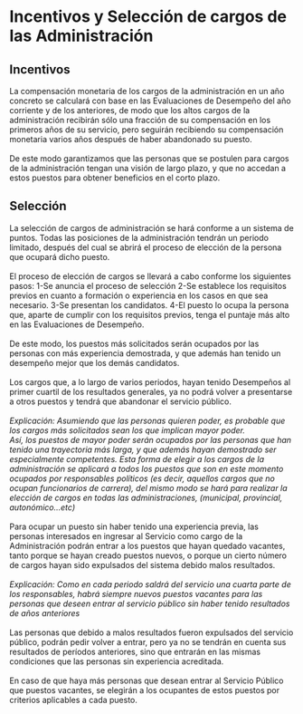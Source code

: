 <h1>Incentivos y Selección de cargos de las Administración</h1>
<h2>Incentivos</h2>
La compensación monetaria de los cargos de la administración  en un año concreto se calculará con base en las Evaluaciones de Desempeño del año corriente y de los anteriores, de modo que los altos cargos de la administración recibirán sólo una fracción de su compensación en los primeros años de su servicio, pero seguirán recibiendo su compensación monetaria varios años después de haber abandonado su puesto.
<br>
<br>
De este modo garantizamos que las personas que se postulen para cargos de la administración tengan una visión de largo plazo, y que no accedan a  estos puestos para obtener beneficios en el corto plazo.

<h2>Selección</h2>
La selección de cargos de administración se hará conforme a un sistema de puntos. Todas las posiciones de la administración tendrán un periodo limitado, después del cual se abrirá el proceso de elección de la persona que ocupará dicho puesto.
<br><br>
El proceso de elección de cargos se llevará a cabo conforme los siguientes pasos:
 1-Se anuncia el proceso de selección
 2-Se establece los requisitos previos en cuanto a formación o experiencia en los casos en que sea necesario.
 3-Se presentan los candidatos.
 4-El puesto lo ocupa la persona que, aparte de cumplir con los requisitos previos, tenga el puntaje más alto en las Evaluaciones de Desempeño.
<br><br>
De este modo, los puestos más solicitados serán ocupados por las personas con más experiencia demostrada, y que además han tenido un desempeño mejor que los demás candidatos.
<br><br>
Los cargos que, a lo largo de varios periodos, hayan tenido Desempeños al primer cuartil de los resultados generales, ya no podrá volver a presentarse a otros puestos y tendrá que abandonar el servicio público.
<br><br>
<i>Explicación: Asumiendo que las personas quieren poder, es probable que los cargos más solicitados sean los que implican mayor poder.
<br>Así, los puestos de mayor poder serán ocupados por las personas que han tenido una trayectoria más larga, y que además hayan demostrado ser especialmente competentes. 
Esta forma de elegir a los cargos de la administración se aplicará a todos los puestos que son en este momento ocupados por responsables políticos (es decir, aquellos cargos que no ocupan funcionarios de carrera), del mismo modo se hará para realizar la elección de cargos en todas las administraciones, (municipal, provincial, autonómico...etc)
</i>
<br><br>
Para ocupar un puesto sin haber tenido una experiencia previa, las personas interesados en ingresar al Servicio como cargo de la Administración podrán entrar a los puestos que hayan quedado vacantes, tanto porque se hayan creado puestos nuevos, o porque un cierto número de cargos hayan sido expulsados del sistema debido malos resultados.
<br><br>
<i>Explicación: Como en cada periodo saldrá del servicio una cuarta parte de los responsables, habrá siempre nuevos puestos vacantes para las personas que deseen entrar al servicio público sin haber tenido resultados de años anteriores
</i>
<br><br>
Las personas que debido a malos resultados fueron expulsados del servicio público, podrán pedir volver a entrar, pero ya no se tendrán en cuenta sus resultados de períodos anteriores, sino que entrarán en las mismas condiciones que las personas sin experiencia acreditada.
<br><br>
En caso de que haya más personas que desean entrar al Servicio Público que puestos vacantes, se elegirán a los ocupantes de estos puestos por criterios aplicables a cada puesto.
